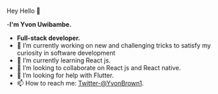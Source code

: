 Hey Hello 👋

-**I'm Yvon Uwibambe.**
- **Full-stack developer.**
-  🔭 I’m currently working on new and challenging tricks to satisfy my curiosity in software development
- 🌱 I’m currently learning React js.
- 👯 I’m looking to collaborate on React js and React native.
- 🤔 I’m looking for help with Flutter.
- 📫 How to reach me: [Twitter-@YvonBrown1](https://twitter.com/YvonBrown1).

